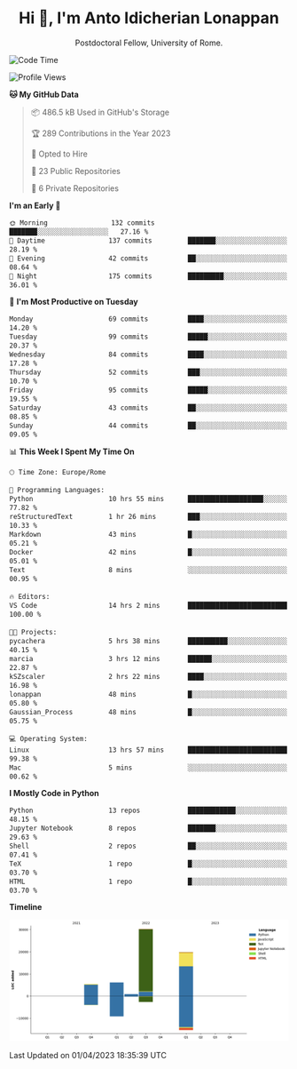 
<h1 align="center">Hi 👋, I'm Anto Idicherian Lonappan</h1>
<p align="center">Postdoctoral Fellow, University of Rome. </p>


<!--START_SECTION:waka-->
![Code Time](http://img.shields.io/badge/Code%20Time-238%20hrs%2014%20mins-blue)

![Profile Views](http://img.shields.io/badge/Profile%20Views-21-blue)

**🐱 My GitHub Data** 

> 📦 486.5 kB Used in GitHub's Storage 
 > 
> 🏆 289 Contributions in the Year 2023
 > 
> 💼 Opted to Hire
 > 
> 📜 23 Public Repositories 
 > 
> 🔑 6 Private Repositories 
 > 
**I'm an Early 🐤** 

```text
🌞 Morning                132 commits         ███████░░░░░░░░░░░░░░░░░░   27.16 % 
🌆 Daytime                137 commits         ███████░░░░░░░░░░░░░░░░░░   28.19 % 
🌃 Evening                42 commits          ██░░░░░░░░░░░░░░░░░░░░░░░   08.64 % 
🌙 Night                  175 commits         █████████░░░░░░░░░░░░░░░░   36.01 % 
```
📅 **I'm Most Productive on Tuesday** 

```text
Monday                   69 commits          ████░░░░░░░░░░░░░░░░░░░░░   14.20 % 
Tuesday                  99 commits          █████░░░░░░░░░░░░░░░░░░░░   20.37 % 
Wednesday                84 commits          ████░░░░░░░░░░░░░░░░░░░░░   17.28 % 
Thursday                 52 commits          ███░░░░░░░░░░░░░░░░░░░░░░   10.70 % 
Friday                   95 commits          █████░░░░░░░░░░░░░░░░░░░░   19.55 % 
Saturday                 43 commits          ██░░░░░░░░░░░░░░░░░░░░░░░   08.85 % 
Sunday                   44 commits          ██░░░░░░░░░░░░░░░░░░░░░░░   09.05 % 
```


📊 **This Week I Spent My Time On** 

```text
🕑︎ Time Zone: Europe/Rome

💬 Programming Languages: 
Python                   10 hrs 55 mins      ███████████████████░░░░░░   77.82 % 
reStructuredText         1 hr 26 mins        ███░░░░░░░░░░░░░░░░░░░░░░   10.33 % 
Markdown                 43 mins             █░░░░░░░░░░░░░░░░░░░░░░░░   05.21 % 
Docker                   42 mins             █░░░░░░░░░░░░░░░░░░░░░░░░   05.01 % 
Text                     8 mins              ░░░░░░░░░░░░░░░░░░░░░░░░░   00.95 % 

🔥 Editors: 
VS Code                  14 hrs 2 mins       █████████████████████████   100.00 % 

🐱‍💻 Projects: 
pycachera                5 hrs 38 mins       ██████████░░░░░░░░░░░░░░░   40.15 % 
marcia                   3 hrs 12 mins       ██████░░░░░░░░░░░░░░░░░░░   22.87 % 
kSZscaler                2 hrs 22 mins       ████░░░░░░░░░░░░░░░░░░░░░   16.98 % 
lonappan                 48 mins             █░░░░░░░░░░░░░░░░░░░░░░░░   05.80 % 
Gaussian_Process         48 mins             █░░░░░░░░░░░░░░░░░░░░░░░░   05.75 % 

💻 Operating System: 
Linux                    13 hrs 57 mins      █████████████████████████   99.38 % 
Mac                      5 mins              ░░░░░░░░░░░░░░░░░░░░░░░░░   00.62 % 
```

**I Mostly Code in Python** 

```text
Python                   13 repos            ████████████░░░░░░░░░░░░░   48.15 % 
Jupyter Notebook         8 repos             ███████░░░░░░░░░░░░░░░░░░   29.63 % 
Shell                    2 repos             ██░░░░░░░░░░░░░░░░░░░░░░░   07.41 % 
TeX                      1 repo              █░░░░░░░░░░░░░░░░░░░░░░░░   03.70 % 
HTML                     1 repo              █░░░░░░░░░░░░░░░░░░░░░░░░   03.70 % 
```



**Timeline**

![Lines of Code chart](https://raw.githubusercontent.com/antolonappan/antolonappan/main/assets/bar_graph.png)


 Last Updated on 01/04/2023 18:35:39 UTC
<!--END_SECTION:waka-->
